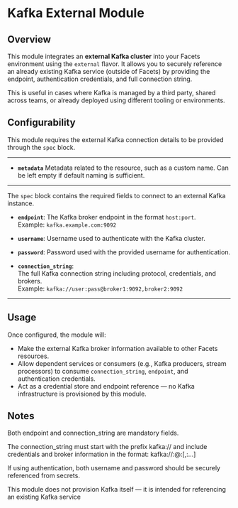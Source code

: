 # Kafka External Module

## Overview

This module integrates an **external Kafka cluster** into your Facets environment using the `external` flavor. It allows you to securely reference an already existing Kafka service (outside of Facets) by providing the endpoint, authentication credentials, and full connection string.

This is useful in cases where Kafka is managed by a third party, shared across teams, or already deployed using different tooling or environments.

## Configurability

This module requires the external Kafka connection details to be provided through the `spec` block.

---

- **`metadata`** 
  Metadata related to the resource, such as a custom name. Can be left empty if default naming is sufficient.

---
The `spec` block contains the required fields to connect to an external Kafka instance.

- **`endpoint`**: 
  The Kafka broker endpoint in the format `host:port`.  
  Example: `kafka.example.com:9092`

- **`username`**: 
  Username used to authenticate with the Kafka cluster.

- **`password`**: 
  Password used with the provided username for authentication.

- **`connection_string`**:  
  The full Kafka connection string including protocol, credentials, and brokers.  
  Example: `kafka://user:pass@broker1:9092,broker2:9092`

---

## Usage

Once configured, the module will:

- Make the external Kafka broker information available to other Facets resources.
- Allow dependent services or consumers (e.g., Kafka producers, stream processors) to consume `connection_string`, `endpoint`, and authentication credentials.
- Act as a credential store and endpoint reference — no Kafka infrastructure is provisioned by this module.


## Notes 
Both endpoint and connection_string are mandatory fields.

The connection_string must start with the prefix kafka:// and include credentials and broker information in the format:
kafka://<username>:<password>@<host>:<port>[,<host>:<port>...]

If using authentication, both username and password should be securely referenced from secrets.

This module does not provision Kafka itself — it is intended for referencing an existing Kafka service